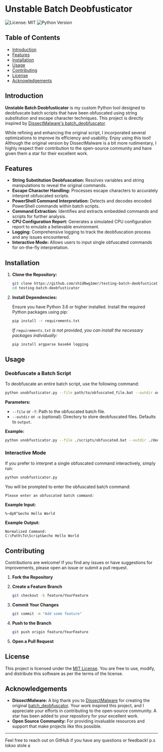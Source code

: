 
# Unstable Batch Deobfusticator

![License: MIT](https://img.shields.io/badge/License-MIT-yellow.svg)
![Python Version](https://img.shields.io/badge/python-3.6%2B-blue.svg)

## Table of Contents

- [Introduction](#introduction)
- [Features](#features)
- [Installation](#installation)
- [Usage](#usage)
- [Contributing](#contributing)
- [License](#license)
- [Acknowledgements](#acknowledgements)

## Introduction

**Unstable Batch Deobfusticator** is my custom Python tool designed to deobfuscate batch scripts that have been obfuscated using string substitution and escape character techniques. This project is directly inspired by [DissectMalware's batch_deobfuscator](https://github.com/DissectMalware/batch_deobfuscator).

While refining and enhancing the original script, I incorporated several optimizations to improve its efficiency and usability. Enjoy using this tool! Although the original version by DissectMalware is a bit more rudimentary, I highly respect their contribution to the open-source community and have given them a star for their excellent work.

## Features

- **String Substitution Deobfuscation:** Resolves variables and string manipulations to reveal the original commands.
- **Escape Character Handling:** Processes escape characters to accurately interpret obfuscated scripts.
- **PowerShell Command Interpretation:** Detects and decodes encoded PowerShell commands within batch scripts.
- **Command Extraction:** Identifies and extracts embedded commands and scripts for further analysis.
- **CPU Configuration Report:** Generates a simulated CPU configuration report to emulate a believable environment.
- **Logging:** Comprehensive logging to track the deobfuscation process and any issues encountered.
- **Interactive Mode:** Allows users to input single obfuscated commands for on-the-fly interpretation.

## Installation

1. **Clone the Repository:**

   ```bash
   git clone https://github.com/sh1d0wg1mer/testing-batch-deobfusticator.git
   cd testing-batch-deobfusticator
   ```

2. **Install Dependencies:**

   Ensure you have Python 3.6 or higher installed. Install the required Python packages using pip:

   ```bash
   pip install -r requirements.txt
   ```

   *If `requirements.txt` is not provided, you can install the necessary packages individually:*

   ```bash
   pip install argparse base64 logging
   ```

## Usage

### Deobfuscate a Batch Script

To deobfuscate an entire batch script, use the following command:

```bash
python unobfusticator.py --file path/to/obfuscated_file.bat --outdir output_directory
```

**Parameters:**

- `--file` or `-f`: Path to the obfuscated batch file.
- `--outdir` or `-o` (optional): Directory to store deobfuscated files. Defaults to `output`.

**Example:**

```bash
python unobfusticator.py --file ./scripts/obfuscated.bat --outdir ./deobfuscated_output
```

### Interactive Mode

If you prefer to interpret a single obfuscated command interactively, simply run:

```bash
python unobfusticator.py
```

You will be prompted to enter the obfuscated batch command:

```
Please enter an obfuscated batch command:
```

**Example Input:**

```
%~dp0^&echo Hello World
```

**Example Output:**

```
Normalized Command:
C:\Path\To\Script&echo Hello World
```

## Contributing

Contributions are welcome! If you find any issues or have suggestions for improvements, please open an issue or submit a pull request.

1. **Fork the Repository**
2. **Create a Feature Branch**

   ```bash
   git checkout -b feature/YourFeature
   ```

3. **Commit Your Changes**

   ```bash
   git commit -m "Add some feature"
   ```

4. **Push to the Branch**

   ```bash
   git push origin feature/YourFeature
   ```

5. **Open a Pull Request**

## License

This project is licensed under the [MIT License](LICENSE). You are free to use, modify, and distribute this software as per the terms of the license.

## Acknowledgements

- **DissectMalware:** A big thank you to [DissectMalware](https://github.com/DissectMalware) for creating the original [batch_deobfuscator](https://github.com/DissectMalware/batch_deobfuscator). Your work inspired this project, and I appreciate your efforts in contributing to the open-source community. A star has been added to your repository for your excellent work.
- **Open Source Community:** For providing invaluable resources and support that make projects like this possible.

---

Feel free to reach out on GitHub if you have any questions or feedback!
p.s lokxo stole a 
